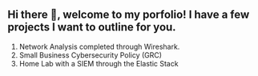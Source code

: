 ## Hi there 👋, welcome to my porfolio! I have a few projects I want to outline for you. 

1) Network Analysis completed through Wireshark.
2) Small Business Cybersecurity Policy (GRC)
3) Home Lab with a SIEM through the Elastic Stack

<!--
**Kolton-Owen/Kolton-Owen** is a ✨ _special_ ✨ repository because its `README.md` (this file) appears on your GitHub profile.

Here are some ideas to get you started:

- 🔭 I’m currently working on ...
- 🌱 I’m currently learning ...
- 👯 I’m looking to collaborate on ...
- 🤔 I’m looking for help with ...
- 💬 Ask me about ...
- 📫 How to reach me: ...
- 😄 Pronouns: ...
- ⚡ Fun fact: ...
-->
